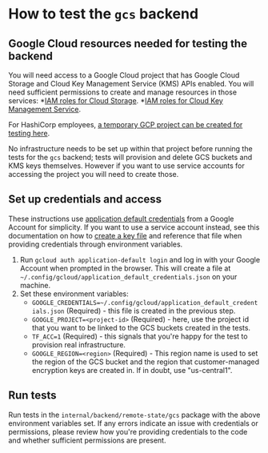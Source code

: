 # How to test the `gcs` backend

## Google Cloud resources needed for testing the backend

You will need access to a Google Cloud project that has Google Cloud Storage and Cloud Key Management Service (KMS) APIs enabled. You will need sufficient permissions to create and manage resources in those services:
*[IAM roles for Cloud Storage](https://cloud.google.com/storage/docs/access-control/iam-roles).
*[IAM roles for Cloud Key Management Service](https://cloud.google.com/kms/docs/iam).

For HashiCorp employees, [a temporary GCP project can be created for testing here](https://doormat.hashicorp.services/gcp/project/temp/create).

No infrastructure needs to be set up within that project before running the tests for the `gcs` backend; tests will provision and delete GCS buckets and KMS keys themselves. However if you want to use service accounts for accessing the project you will need to create those.

## Set up credentials and access

These instructions use [application default credentials](https://cloud.google.com/docs/authentication/application-default-credentials) from a Google Account for simplicity. If you want to use a service account instead, see this documentation on how to [create a key file](https://cloud.google.com/iam/docs/keys-create-delete) and reference that file when providing credentials through environment variables.

1. Run `gcloud auth application-default login` and log in with your Google Account when prompted in the browser. This will create a file at `~/.config/gcloud/application_default_credentials.json` on your machine.
1. Set these environment variables:
    * `GOOGLE_CREDENTIALS=~/.config/gcloud/application_default_credentials.json` (Required) - this file is created in the previous step.
    * `GOOGLE_PROJECT=<project-id>` (Required) - here, use the project id that you want to be linked to the GCS buckets created in the tests.
    * `TF_ACC=1` (Required) - this signals that you're happy for the test to provision real infrastructure.
    * `GOOGLE_REGION=<region>` (Required) - This region name is used to set the region of the GCS bucket and the region that customer-managed encryption keys are created in. If in doubt, use "us-central1".

## Run tests

Run tests in the `internal/backend/remote-state/gcs` package with the above environment variables set.
If any errors indicate an issue with credentials or permissions, please review how you're providing credentials to the code and whether sufficient permissions are present.